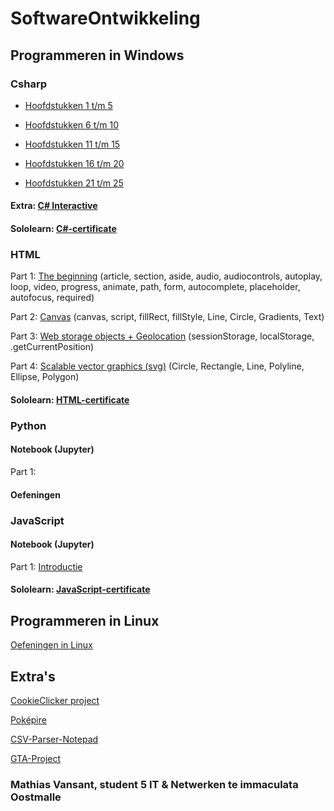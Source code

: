 # SoftwareOntwikkeling
## Programmeren in Windows
### Csharp
- [Hoofdstukken 1 t/m 5](CSharp/Hoofdstukken1-5.md)

- [Hoofdstukken 6 t/m 10](CSharp/Hoofdstukken6-10.md)

- [Hoofdstukken 11 t/m 15](CSharp/Hoofdstukken11-15.md)

- [Hoofdstukken 16 t/m 20](CSharp/Hoofdstukken16-20.md)

- [Hoofdstukken 21 t/m 25](CSharp/Hoofdstukken21-25.md)

#### Extra: [C# Interactive](Hoofdstukken/Csharp-Interactive.md)
#### Sololearn: [C#-certificate](Hoofdstukken/Oefeningen/CSharp/SoloLearnCSharp.md)
### HTML
Part 1: [The beginning](Hoofdstukken/Oefeningen/HTML/The-Beginning.md) (article, section, aside, audio, audiocontrols, autoplay, loop, video, progress, animate, path, form, autocomplete, placeholder, autofocus, required)

Part 2: [Canvas](Hoofdstukken/Oefeningen/HTML/Canvas.md) (canvas, script, fillRect, fillStyle, Line, Circle, Gradients, Text)

Part 3: [Web storage objects + Geolocation](Hoofdstukken/Oefeningen/HTML/Web-storage-objects+Geolocation.md) (sessionStorage, localStorage, .getCurrentPosition)

Part 4: [Scalable vector graphics (svg)](Hoofdstukken/Oefeningen/HTML/Scalable-vector-graphics.md) (Circle, Rectangle, Line, Polyline, Ellipse, Polygon)

#### Sololearn: [HTML-certificate](Hoofdstukken/Oefeningen/HTML/SololearnHTML.md)
### Python
#### Notebook (Jupyter)
Part 1:
#### Oefeningen

### JavaScript
#### Notebook (Jupyter)
Part 1: [Introductie](Hoofdstukken/Oefeningen/JavaScript/Notebook/Javascript+introductie.ipynb) 

#### Sololearn: [JavaScript-certificate](Hoofdstukken/Oefeningen/JavaScript/SoloLearnJavaScript.md)
## Programmeren in Linux
[Oefeningen in Linux](Hoofdstukken/Linux.md)

## Extra's
[CookieClicker project](https://github.com/MathiasV-immalle/CookieClicker)

[Poképire](https://github.com/MathiasV-immalle/EersteGame)

[CSV-Parser-Notepad](https://github.com/MathiasV-immalle/CSV-parser-Notepad)

[GTA-Project](https://github.com/MathiasV-immalle/GTA-project)

### Mathias Vansant, student 5 IT & Netwerken te immaculata Oostmalle
